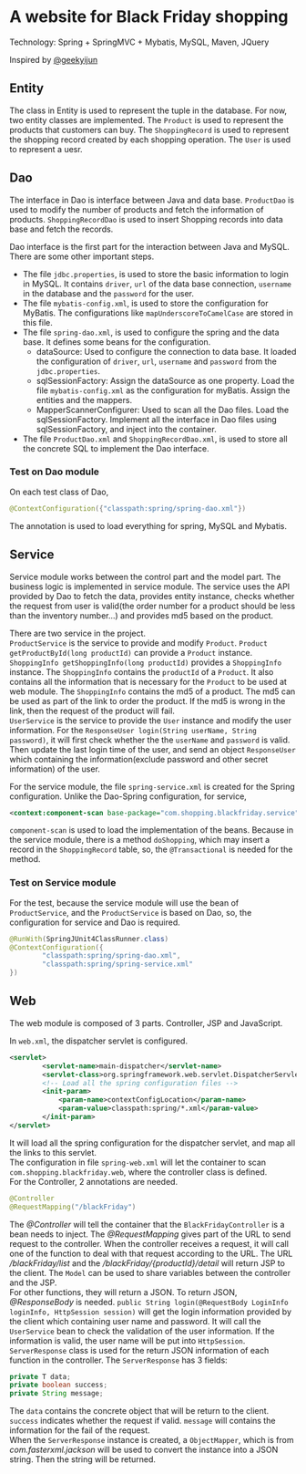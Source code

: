 # A website for Black Friday shopping
Technology: Spring + SpringMVC + Mybatis, MySQL, Maven, JQuery

Inspired by [@geekyijun](https://github.com/geekyijun/seckill)

## Entity
The class in Entity is used to represent the tuple in the database. For now, two entity classes are implemented. The `Product` is used to represent the products that customers can buy. The `ShoppingRecord` is used to represent the shopping record created by each shopping operation. The `User` is used to represent a uesr.

## Dao
The interface in Dao is interface between Java and data base. `ProductDao` is used to modify the number of products and fetch the information of products. `ShoppingRecordDao` is used to insert Shopping records into data base and fetch the records. 

Dao interface is the first part for the interaction between Java and MySQL. There are some other important steps.
* The file `jdbc.properties`, is used to store the basic information to login in MySQL. It contains `driver`, `url` of the data base connection, `username` in the database and the `password` for the user.
* The file `mybatis-config.xml`, is used to store the configuration for MyBatis. The configurations like `mapUnderscoreToCamelCase` are stored in this file.
* The file `spring-dao.xml`, is used to configure the spring and the data base. It defines some beans for the configuration.
    - dataSource: Used to configure the connection to data base. It loaded the configuration of `driver`, `url`, `username` and `password` from the `jdbc.properties`.
    - sqlSessionFactory: Assign the dataSource as one property. Load the file `mybatis-config.xml` as the configuration for myBatis. Assign the entities and the mappers.
    - MapperScannerConfigurer: Used to scan all the Dao files. Load the sqlSessionFactory. Implement all the interface in Dao files using sqlSessionFactory, and inject into the container.
* The file `ProductDao.xml` and `ShoppingRecordDao.xml`, is used to store all the concrete SQL to implement the Dao interface.

### Test on Dao module
On each test class of Dao, 
```java
@ContextConfiguration({"classpath:spring/spring-dao.xml"})
```
The annotation is used to load everything for spring, MySQL and Mybatis.

## Service
Service module works between the control part and the model part. The business logic is implemented in service module. The service uses the API provided by Dao to fetch the data, provides entity instance, checks whether the request from user is valid(the order number for a product should be less than the inventory number...) and provides md5 based on the product.

There are two service in the project.   
`ProductService` is the service to provide and modify `Product`. `Product getProductById(long productId)` can provide a `Product` instance. `ShoppingInfo getShoppingInfo(long productId)` provides a `ShoppingInfo` instance. The `ShoppingInfo` contains the `productId` of a `Product`. It also contains all the information that is necessary for the `Product` to be used at web module. The `ShoppingInfo` contains the md5 of a product. The md5 can be used as part of the link to order the product. If the md5 is wrong in the link, then the request of the product will fail.  
`UserService` is the service to provide the `User` instance and modify the user information. For the `ResponseUser login(String userName, String password)`, it will first check whether the the `userName` and `password` is valid. Then update the last login time of the user, and send an object `ResponseUser` which containing the information(exclude password and other secret information) of the user.

For the service module, the file `spring-service.xml` is created for the Spring configuration. Unlike the Dao-Spring configuration, for service,
```xml
<context:component-scan base-package="com.shopping.blackfriday.service"/>
```
`component-scan` is used to load the implementation of the beans. Because in the service module, there is a method `doShopping`, which may insert a record in the `ShoppingRecord` table, so, the `@Transactional` is needed for the method. 

### Test on Service module
For the test, because the service module will use the bean of `ProductService`, and the `ProductService` is based on Dao, so, the configuration for service and Dao is required. 
```java
@RunWith(SpringJUnit4ClassRunner.class)
@ContextConfiguration({
        "classpath:spring/spring-dao.xml",
        "classpath:spring/spring-service.xml"
})
```
## Web
The web module is composed of 3 parts. Controller, JSP and JavaScript. 

In `web.xml`, the dispatcher servlet is configured. 
```xml
<servlet>
        <servlet-name>main-dispatcher</servlet-name>
        <servlet-class>org.springframework.web.servlet.DispatcherServlet</servlet-class>
        <!-- Load all the spring configuration files -->
        <init-param>
            <param-name>contextConfigLocation</param-name>
            <param-value>classpath:spring/*.xml</param-value>
        </init-param>
</servlet>
```
It will load all the spring configuration for the dispatcher servlet, and map all the links to this servlet.   
The configuration in file `spring-web.xml` will let the container to scan `com.shopping.blackfriday.web`, where the controller class is defined.  
For the Controller, 2 annotations are needed.
```java
@Controller
@RequestMapping("/blackFriday")
```
The _@Controller_ will tell the container that the `BlackFridayController` is a bean needs to inject. The _@RequestMapping_ gives part of the URL to send request to the controller. When the controller receives a request, it will call one of the function to deal with that request according to the URL. The URL _/blackFriday/list_ and the _/blackFriday/{productId}/detail_ will return JSP to the client. The `Model` can be used to share variables between the controller and the JSP.  
For other functions, they will return a JSON. To return JSON, _@ResponseBody_ is needed. `public String login(@RequestBody LoginInfo loginInfo, HttpSession session)` will get the login information provided by the client which containing user name and password. It will call the `UserService` bean to check the validation of the user information. If the information is valid, the user name will be put into `HttpSession`. `ServerResponse` class is used for the return JSON information of each function in the controller. The `ServerResponse` has 3 fields:
```java
private T data;
private boolean success;
private String message;
```
The `data` contains the concrete object that will be return to the client. `success` indicates whether the request if valid. `message` will contains the information for the fail of the request.  
When the `ServerResponse` instance is created, a `ObjectMapper`, which is from _com.fasterxml.jackson_ will be used to convert the instance into a JSON string. Then the string will be returned. 
